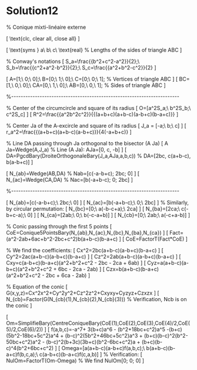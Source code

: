 # Solution12
% Conique mixti-linéaire externe

\[
\text{clc, clear all, close all}
\]

\[
\text{syms } a\ b\ c\ \text{real} % Lengths of the sides of triangle ABC
\]

% Conway's notations
\[
S_a=\frac{{b^2+c^2-a^2}}{2};\ S_b=\frac{{c^2+a^2-b^2}}{2};\ S_c=\frac{{a^2+b^2-c^2}}{2}
\]

\[
A=[1;\ 0;\ 0];\ B=[0;\ 1;\ 0];\ C=[0;\ 0;\ 1]; % Vertices of triangle ABC
\]
\[
BC=[1,\ 0,\ 0];\ CA=[0,\ 1,\ 0];\ AB=[0,\ 0,\ 1]; % Sides of triangle ABC
\]

%-----------------------------------------------------------------------

% Center of the circumcircle and square of its radius
\[
O=[a^2S_a;\ b^2S_b;\ c^2S_c]
\]
\[
R^2=\frac{{a^2b^2c^2}}{{(a+b+c)(a+b-c)(a-b+c)(b-a+c)}}
\]

% Center Ja of the A-excircle and square of its radius
\[
J_a = [-a;\ b;\ c]
\]
\[
r_a^2=\frac{{(a+b+c)(a+b-c)(a-b+c)}}{4(-a+b+c)}
\]

% Line DA passing through Ja orthogonal to the bisector (A Ja)
\[
A Ja=Wedge(A,J_a) % Line (A Ja): AJa=[0, c, -b]
\]
\[
DA=PgcdBary(DroiteOrthogonaleBary(J_a,AJa,a,b,c)) % DA=[2bc, c(a+b-c), b(a-b+c)]
\]

\[
N_{ab}=Wedge(AB,DA) % Nab=[c(-a-b+c); 2bc; 0]
\]
\[
N_{ac}=Wedge(CA,DA) % Nac=[b(-a+b-c); 0; 2bc]
\]

%-----------------------------------------------------------------------

\[
N_{ab}=[c(-a-b+c);\ 2bc;\ 0]
\]
\[
N_{ac}=[b(-a+b-c);\ 0;\ 2bc]
\]
% Similarly, by circular permutation:
\[
N_{bc}=[0;\ a(-b-c+a);\ 2ca]
\]
\[
N_{ba}=[2ca;\ c(-b+c-a);\ 0]
\]
\[
N_{ca}=[2ab;\ 0;\ b(-c-a+b)]
\]
\[
N_{cb}=[0;\ 2ab;\ a(-c+a-b)]
\]

% Conic passing through the first 5 points
\[
CoE=Conique5PointsBary(N_{ab},N_{ac},N_{bc},N_{ba},N_{ca})
\]
\[
Fact=(a^2-2ab+6ac+b^2-2bc+c^2)b(a+b-c)(b-a+c)
\]
\[
CoE=FactorT(Fact*CoE)
\]

% We find the coefficients:
\[
Cx^2=2bc(a+b-c)(a-b+c)(b-a+c)
\]
\[
Cy^2=2ac(a+b-c)(a-b+c)(b-a+c)
\]
\[
Cz^2=2ab(a+b-c)(a-b+c)(b-a+c)
\]
\[
Cxy=c(a-b+c)(b-a+c)(a^2+b^2+c^2 - 2bc - 2ca + 6ab)
\]
\[
Cyz=a(a+b-c)(a-b+c)(a^2+b^2+c^2 + 6bc - 2ca - 2ab)
\]
\[
Czx=b(a+b-c)(b-a+c)(a^2+b^2+c^2 - 2bc + 6ca - 2ab)
\]

% Equation of the conic
\[
G(x,y,z)=Cx^2x^2+Cy^2y^2+Cz^2z^2+Cxyxy+Cyzyz+Czxzx
\]
\[
N_{cb}=Factor(G(N_{cb}(1),N_{cb}(2),N_{cb}(3))) % Verification, Ncb is on the conic
\]

\[
Om=SimplifieBary(CentreConiqueBary(CoE(1),CoE(2),CoE(3),CoE(4)/2,CoE(5)/2,CoE(6)/2))
\]
\[
f(a,b,c)=-a^7+ 3(b+c)a^6 - (b^2+18bc+c^2)a^5 -(b+c)(5b^2-18bc+5c^2)a^4 + (b-c)^2(5b^2+46bc+5c^2)a^3 + (b+c)(b-c)^2(b^2-50bc+c^2)a^2 - (b-c)^2(b+3c)(3b+c)(b^2-6bc+c^2)a + (b+c)(b-c)^4(b^2+6bc+c^2)
\]
\[
Omega=[a(a+b-c)(a-b+c)f(a,b,c);\ b(a+b-c)(b-a+c)f(b,c,a);\ c(a-b+c)(b-a+c)f(c,a,b)]
\]
% Verification:
\[
NulOm=FactorT(Om-Omega) % We find NulOm[0; 0; 0]
\]

